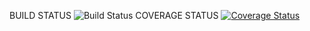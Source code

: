 BUILD STATUS
![Build Status](https://travis-ci.org/aintner/c4cs-w17-rpn.svg?branch=master)
COVERAGE STATUS
[![Coverage Status](https://coveralls.io/repos/github/aintner/c4cs-w17-rpn/badge.svg?branch=master)](https://coveralls.io/github/aintner/c4cs-w17-rpn?branch=master)

